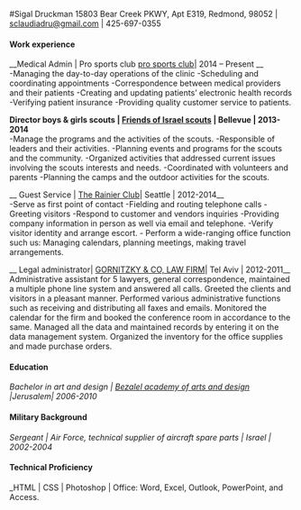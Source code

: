 #Sigal Druckman
15803 Bear Creek PKWY, Apt E319, Redmond, 98052 | sclaudiadru@gmail.com | 425-697-0355
#### Work experience
__Medical Admin | Pro sports club [pro sports club]( https://www.proclub.com/)| 2014 – Present __  
               -Managing the day-to-day operations of the clinic
	-Scheduling and coordinating appointments
	-Correspondence between medical providers and their patients
	-Creating and updating patients’ electronic health records
	-Verifying patient insurance
	-Providing quality customer service to patients.

__Director boys & girls scouts | [Friends of Israel scouts]( http://www.shevetmatar.com/about_us ) | Bellevue | 2013-2014__  
               -Manage the programs and the activities of the scouts.
	-Responsible of leaders and their activities.
	-Planning events and programs for the scouts and the community. 
	-Organized activities that addressed current issues involving the scouts interests and needs.
	-Coordinated with volunteers and parents
               -Planning the camps and the outdoor activities for the scouts.

__ Guest Service | [The Rainier Club]( http://www.therainierclub.com )| Seattle  | 2012-2014__  
	-Serve as first point of contact
	-Fielding and routing telephone calls
	-Greeting visitors
	-Respond to customer and vendors inquiries
	-Providing company information in person as well via email and telephone.
               -Verify visitor identity and arrange escort.
               - Perform a wide-ranging office function such us:
	Managing calendars, planning meetings, making travel arrangements.   

__ Legal administrator| [GORNITZKY & CO, LAW FIRM](http://www.gornitzky.com/)| Tel Aviv |
 2012-2011__  
	Administrative assistant for 5 lawyers, general correspondence, maintained a multiple phone line system and answered all calls. Greeted the clients and visitors in a pleasant manner. 
	Performed various administrative functions such as receiving and distributing all faxes and emails. Monitored the calendar for the firm and booked the conference room in accordance to the same. Managed all the data and maintained records by entering it on the data management system. Organized the inventory for the office supplies and made purchase orders.
#### Education
_Bachelor in art and design | [Bezalel academy of arts and design]( http://www.bezalel.ac.il/en/ ) |Jerusalem| 2006-2010_
 #### Military Background 
_Sergeant | Air Force, technical supplier of aircraft spare parts | Israel | 2002-2004_
#### Technical Proficiency
_HTML | CSS | Photoshop | Office:  Word, Excel, Outlook, PowerPoint, and Access.



